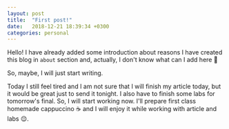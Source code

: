 ```yaml
---
layout: post
title:  "First post!"
date:   2018-12-21 18:39:34 +0300
categories: personal
---
```

Hello!
I have already added some introduction about reasons I have created this blog in `about` section and, actually, I don't know what can I add here 🌚

So, maybe, I will just start writing. 

Today I still feel tired and I am not sure that I will finish my article today, but it would be great just to send it tonight. I also have to finish some labs for tomorrow's final. So, I will start working now. I'll prepare first class homemade cappuccino ☕️ and I will enjoy it while working with article and labs 😌.
